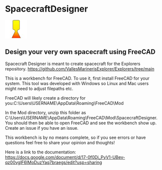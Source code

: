 # SpacecraftDesigner 

![RocketEngine](Icon1.jpg)

## Design your very own spacecraft using FreeCAD

Spacecraft Designer is meant to create spacecraft for the Explorers repository.
https://github.com/VallesMarinerisExplorer/Explorers/tree/main

This is a workbench for FreeCAD. To use it, first install FreeCAD for your system. This tool was developed with Windows so Linux and Mac users might need to adjust filepaths etc.

FreeCAD will likely create a directory for you:C:\Users\USERNAME\AppData\Roaming\FreeCAD\Mod

In the Mod directory, unzip this folder as C:\Users\USERNAME\AppData\Roaming\FreeCAD\Mod\SpacecraftDesigner. You should then be able to open FreeCAD and see the workbench show up. Create an issue if you have an issue.

This workbench is by no means complete, so if you see errors or have questions feel free to share your opinion and thoughts!

Here is a link to the documentation:
https://docs.google.com/document/d/17-0f0Di_PyV1-UBev-qz00vglF6IMoDuzYaq7braegs/edit?usp=sharing
